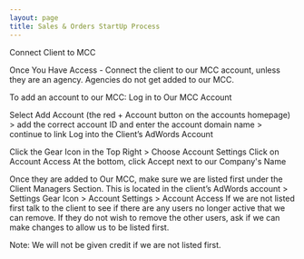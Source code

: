```yaml
---
layout: page
title: Sales & Orders StartUp Process
---
```


Connect Client to MCC

Once You Have Access - Connect the client to our MCC account, unless they are an agency. Agencies do not get added to our MCC.

To add an account to our MCC:
Log in to Our MCC Account

Select Add Account (the red + Account button on the accounts homepage) > add the correct account ID and enter the account domain name > continue to link
Log into the Client’s AdWords Account

Click the Gear Icon in the Top Right > Choose Account Settings
Click on Account Access
At the bottom, click Accept next to our Company's Name

Once they are added to Our MCC, make sure we are listed first under the Client Managers Section.
This is located in the client’s AdWords account > Settings Gear Icon > Account Settings > Account Access
If we are not listed first talk to the client to see if there are any users no longer active that we can remove. If they do not wish to remove the other users, ask if we can make changes to allow us to be listed first.

Note: We will not be given credit if we are not listed first.
